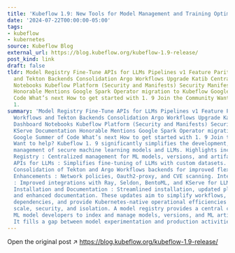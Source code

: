 ```yaml
---
title: 'Kubeflow 1.9: New Tools for Model Management and Training Optimization'
date: '2024-07-22T00:00:00-05:00'
tags:
- kubeflow
- kubernetes
source: Kubeflow Blog
external_url: https://blog.kubeflow.org/kubeflow-1.9-release/
post_kind: link
draft: false
tldr: Model Registry Fine-Tune APIs for LLMs Pipelines v1 Feature Parity Argo Workflows
  and Tekton Backends Consolidation Argo Workflows Upgrade Katib Central Dashboard
  Notebooks Kubeflow Platform (Security and Manifests) Security Manifests KServe Documentation
  Honorable Mentions Google Spark Operator migration to Kubeflow Google Summer of
  Code What’s next How to get started with 1. 9 Join the Community Want to help? Kubeflow
  1.
summary: 'Model Registry Fine-Tune APIs for LLMs Pipelines v1 Feature Parity Argo
  Workflows and Tekton Backends Consolidation Argo Workflows Upgrade Katib Central
  Dashboard Notebooks Kubeflow Platform (Security and Manifests) Security Manifests
  KServe Documentation Honorable Mentions Google Spark Operator migration to Kubeflow
  Google Summer of Code What’s next How to get started with 1. 9 Join the Community
  Want to help? Kubeflow 1. 9 significantly simplifies the development, tuning and
  management of secure machine learning models and LLMs. Highlights include: Model
  Registry : Centralized management for ML models, versions, and artifacts. Fine-Tune
  APIs for LLMs : Simplifies fine-tuning of LLMs with custom datasets. Pipelines :
  Consolidation of Tekton and Argo Workflows backends for improved flexibility. Security
  Enhancements : Network policies, Oauth2-proxy, and CVE scanning. Integration Upgrades
  : Improved integrations with Ray, Seldon, BentoML, and KServe for LLM GPU optimizations.
  Installation and Documentation : Streamlined installation, updated platform dependencies,
  and enhanced documentation. These updates aim to simplify workflows, improve integration
  dependencies, and provide Kubernetes-native operational efficiencies for enterprise
  scale, security, and isolation. A model registry provides a central catalog for
  ML model developers to index and manage models, versions, and ML artifacts metadata.
  It fills a gap between model experimentation and production activities.'
---
```

Open the original post ↗ https://blog.kubeflow.org/kubeflow-1.9-release/
